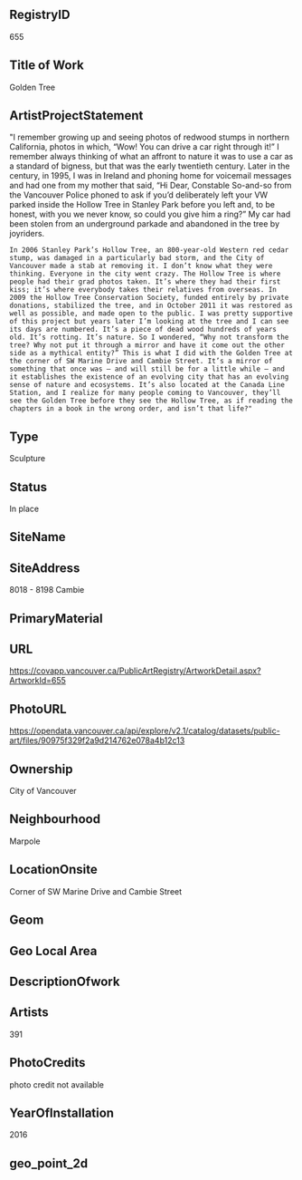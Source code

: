 ## ﻿RegistryID
655

## Title of Work
Golden Tree

## ArtistProjectStatement
"I remember growing up and seeing photos of redwood stumps in northern California, photos in which, “Wow! You can drive a car right through it!” I remember always thinking of what an affront to nature it was to use a car as a standard of bigness, but that was the early twentieth century. Later in the century, in 1995, I was in Ireland and phoning home for voicemail messages and had one from my mother that said, “Hi Dear, Constable So-and-so from the Vancouver Police phoned to ask if you’d deliberately left your VW parked inside the Hollow Tree in Stanley Park before you left and, to be honest, with you we never know, so could you give him a ring?” My car had been stolen from an underground parkade and abandoned in the tree by joyriders.
 
    In 2006 Stanley Park’s Hollow Tree, an 800-year-old Western red cedar stump, was damaged in a particularly bad storm, and the City of Vancouver made a stab at removing it. I don’t know what they were thinking. Everyone in the city went crazy. The Hollow Tree is where people had their grad photos taken. It’s where they had their first kiss; it’s where everybody takes their relatives from overseas. In 2009 the Hollow Tree Conservation Society, funded entirely by private donations, stabilized the tree, and in October 2011 it was restored as well as possible, and made open to the public. I was pretty supportive of this project but years later I’m looking at the tree and I can see its days are numbered. It’s a piece of dead wood hundreds of years old. It’s rotting. It’s nature. So I wondered, “Why not transform the tree? Why not put it through a mirror and have it come out the other side as a mythical entity?” This is what I did with the Golden Tree at the corner of SW Marine Drive and Cambie Street. It’s a mirror of something that once was — and will still be for a little while — and it establishes the existence of an evolving city that has an evolving sense of nature and ecosystems. It’s also located at the Canada Line Station, and I realize for many people coming to Vancouver, they’ll see the Golden Tree before they see the Hollow Tree, as if reading the chapters in a book in the wrong order, and isn’t that life?"

## Type
Sculpture

## Status
In place

## SiteName


## SiteAddress
8018 - 8198 Cambie

## PrimaryMaterial


## URL
https://covapp.vancouver.ca/PublicArtRegistry/ArtworkDetail.aspx?ArtworkId=655

## PhotoURL
https://opendata.vancouver.ca/api/explore/v2.1/catalog/datasets/public-art/files/90975f329f2a9d214762e078a4b12c13

## Ownership
City of Vancouver

## Neighbourhood
Marpole

## LocationOnsite
Corner of SW Marine Drive and Cambie Street

## Geom


## Geo Local Area


## DescriptionOfwork


## Artists
391

## PhotoCredits
photo credit not available

## YearOfInstallation
2016

## geo_point_2d


